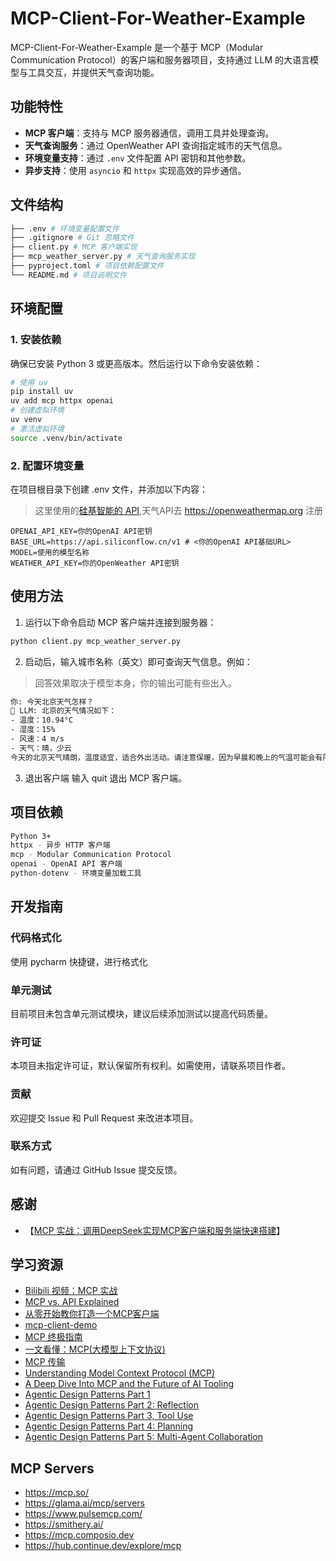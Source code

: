 # MCP-Client-For-Weather-Example

MCP-Client-For-Weather-Example 是一个基于 MCP（Modular Communication Protocol）的客户端和服务器项目，支持通过 LLM 的大语言模型与工具交互，并提供天气查询功能。

## 功能特性

- **MCP 客户端**：支持与 MCP 服务器通信，调用工具并处理查询。
- **天气查询服务**：通过 OpenWeather API 查询指定城市的天气信息。
- **环境变量支持**：通过 `.env` 文件配置 API 密钥和其他参数。
- **异步支持**：使用 `asyncio` 和 `httpx` 实现高效的异步通信。

## 文件结构

```bash
├── .env # 环境变量配置文件
├── .gitignore # Git 忽略文件
├── client.py # MCP 客户端实现
├── mcp_weather_server.py # 天气查询服务实现
├── pyproject.toml # 项目依赖配置文件
└── README.md # 项目说明文件
```

## 环境配置

### 1. 安装依赖

确保已安装 Python 3 或更高版本。然后运行以下命令安装依赖：

```bash
# 使用 uv
pip install uv
uv add mcp httpx openai
# 创建虚拟环境
uv venv
# 激活虚拟环境
source .venv/bin/activate
```

### 2. 配置环境变量

在项目根目录下创建 .env 文件，并添加以下内容：

> 这里使用的[硅基智能的 API](https://cloud.siliconflow.cn/models),天气API去 https://openweathermap.org 注册

```env
OPENAI_API_KEY=你的OpenAI API密钥
BASE_URL=https://api.siliconflow.cn/v1 # <你的OpenAI API基础URL>
MODEL=使用的模型名称
WEATHER_API_KEY=你的OpenWeather API密钥
```
## 使用方法

1. 运行以下命令启动 MCP 客户端并连接到服务器：

```bash
python client.py mcp_weather_server.py
```

2. 启动后，输入城市名称（英文）即可查询天气信息。例如：
> 回答效果取决于模型本身，你的输出可能有些出入。

```bash
你: 今天北京天气怎样？
🤖 LLM: 北京的天气情况如下：
- 温度：10.94°C
- 湿度：15%
- 风速：4 m/s
- 天气：晴，少云
今天的北京天气晴朗，温度适宜，适合外出活动。请注意保暖，因为早晨和晚上的气温可能会有所下降
```

3. 退出客户端
   输入 quit 退出 MCP 客户端。

## 项目依赖

```bash
Python 3+
httpx - 异步 HTTP 客户端
mcp - Modular Communication Protocol
openai - OpenAI API 客户端
python-dotenv - 环境变量加载工具
```

## 开发指南

### 代码格式化

使用 pycharm 快捷键，进行格式化

### 单元测试

目前项目未包含单元测试模块，建议后续添加测试以提高代码质量。

### 许可证

本项目未指定许可证，默认保留所有权利。如需使用，请联系项目作者。

### 贡献

欢迎提交 Issue 和 Pull Request 来改进本项目。

### 联系方式

如有问题，请通过 GitHub Issue 提交反馈。


## 感谢
- 【[MCP 实战：调用DeepSeek实现MCP客户端和服务端快速搭建](https://deepseek.csdn.net/67e383ff45a25f3de59f7bb0.html)】

## 学习资源
- [Bilibili 视频：MCP 实战](https://www.bilibili.com/video/BV1NRQxYXEuc)
- [MCP vs. API Explained](https://news.ycombinator.com/item?id=43302297)
- [从零开始教你打造一个MCP客户端](https://zhuanlan.zhihu.com/p/30869685315)
- [mcp-client-demo](https://github.com/kaichen/mcp-client-demo)
- [MCP 终极指南](https://guangzhengli.com/blog/zh/model-context-protocol)
- [一文看懂：MCP(大模型上下文协议)](https://zhuanlan.zhihu.com/p/27327515233)
- [MCP 传输](https://spec.modelcontextprotocol.io/specification/2025-03-26/basic/transports/)
- [Understanding Model Context Protocol (MCP)](https://freedium.cfd/predict/understanding-model-context-protocol-mcp-771f1cfb3c0a)
- [A Deep Dive Into MCP and the Future of AI Tooling](https://a16z.com/a-deep-dive-into-mcp-and-the-future-of-ai-tooling/)
- [Agentic Design Patterns Part 1](https://www.deeplearning.ai/the-batch/how-agents-can-improve-llm-performance/)
- [Agentic Design Patterns Part 2: Reflection](https://www.deeplearning.ai/the-batch/agentic-design-patterns-part-2-reflection/?ref=dl-staging-website.ghost.io)
- [Agentic Design Patterns Part 3, Tool Use](https://www.deeplearning.ai/the-batch/agentic-design-patterns-part-3-tool-use/?ref=dl-staging-website.ghost.io)
- [Agentic Design Patterns Part 4: Planning](https://www.deeplearning.ai/the-batch/agentic-design-patterns-part-4-planning/?ref=dl-staging-website.ghost.io)
- [Agentic Design Patterns Part 5: Multi-Agent Collaboration](https://www.deeplearning.ai/the-batch/agentic-design-patterns-part-5-multi-agent-collaboration/?ref=dl-staging-website.ghost.io)

## MCP Servers
- https://mcp.so/
- https://glama.ai/mcp/servers
- https://www.pulsemcp.com/
- https://smithery.ai/
- https://mcp.composio.dev
- https://hub.continue.dev/explore/mcp
